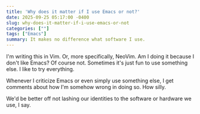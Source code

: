```yaml
---
title: 'Why does it matter if I use Emacs or not?'
date: 2025-09-25 05:17:00 -0400
slug: why-does-it-matter-if-i-use-emacs-or-not
categories: [""]
tags: ["Emacs"]
summary: It makes no difference what software I use.
---
```


I'm writing this in Vim. Or, more specifically, NeoVim. Am I doing it because I don't like Emacs? Of course not. Sometimes it's just fun to use something else. I like to try everything.

Whenever I criticize Emacs or even simply use something else, I get comments about how I'm somehow wrong in doing so. How silly.

We'd be better off not lashing our identities to the software or hardware we use, I say.

